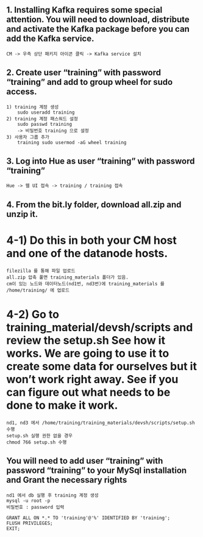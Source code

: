 ##  1. Installing Kafka requires some special attention. You will need to download, distribute and activate the Kafka package before you can add the Kafka service.
```
CM -> 우측 상단 패키지 아이콘 클릭 -> Kafka service 설치
```

##  2. Create user “training” with password “training” and add to group wheel for sudo access.
```
1) training 계정 생성
	sudo useradd training 
2) training 계정 패스워드 설정
	sudo passwd training
	-> 비밀번호 training 으로 설정
3) 사용자 그룹 추가
	training sudo usermod -aG wheel training
```

##  3. Log into Hue as user “training” with password “training”
```
Hue -> 웹 UI 접속 -> training / training 접속
```

##  4. From the bit.ly folder, download all.zip and unzip it. 
# 4-1) Do this in both your CM host and one of the datanode hosts. 
```
filezilla 를 통해 파일 업로드
all.zip 압축 풀면 training_materials 폴더가 있음.
cm이 있는 노드와 데이터노드(nd1번, nd3번)에 training_materials 를 /home/training/ 에 업로드
```

# 4-2) Go to training_material/devsh/scripts and review the setup.sh See how it works. We are going to use it to create some data for ourselves but it won’t work right away. See if you can figure out what needs to be done to make it work.
```
nd1, nd3 에서 /home/training/training_materials/devsh/scripts/setup.sh 수행
setup.sh 실행 권한 없을 경우
chmod 766 setup.sh 수행
```	
##  You will need to add user “training” with password “training” to your MySql installation and Grant the necessary rights
```
nd1 에서 db 실행 후 training 계정 생성
mysql -u root -p
비밀번호 : password 입력

GRANT ALL ON *.* TO 'training'@'%' IDENTIFIED BY 'training';
FLUSH PRIVILEGES;
EXIT;	
```  

